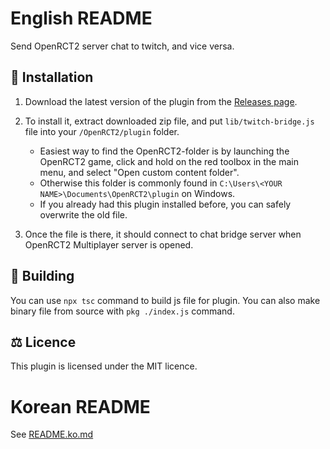 # English README

Send OpenRCT2 server chat to twitch, and vice versa.

## 🚀 Installation
1. Download the latest version of the plugin from the [Releases page](https://github.com/Lastorder-DC/openrct2-twitch-bridge/releases).

2. To install it, extract downloaded zip file, and put `lib/twitch-bridge.js` file into your `/OpenRCT2/plugin` folder.

    * Easiest way to find the OpenRCT2-folder is by launching the OpenRCT2 game, click and hold on the red toolbox in the main menu, and select "Open custom content folder".
    * Otherwise this folder is commonly found in `C:\Users\<YOUR NAME>\Documents\OpenRCT2\plugin` on Windows.
    * If you already had this plugin installed before, you can safely overwrite the old file.

3. Once the file is there, it should connect to chat bridge server when OpenRCT2 Multiplayer server is opened.

## 🔨 Building
You can use `npx tsc` command to build js file for plugin. You can also make binary file from source with `pkg ./index.js` command.

## ⚖️ Licence
This plugin is licensed under the MIT licence.

# Korean README
See [README.ko.md](https://github.com/Lastorder-DC/openrct2-twitch-bridge/blob/main/README.ko.md)
